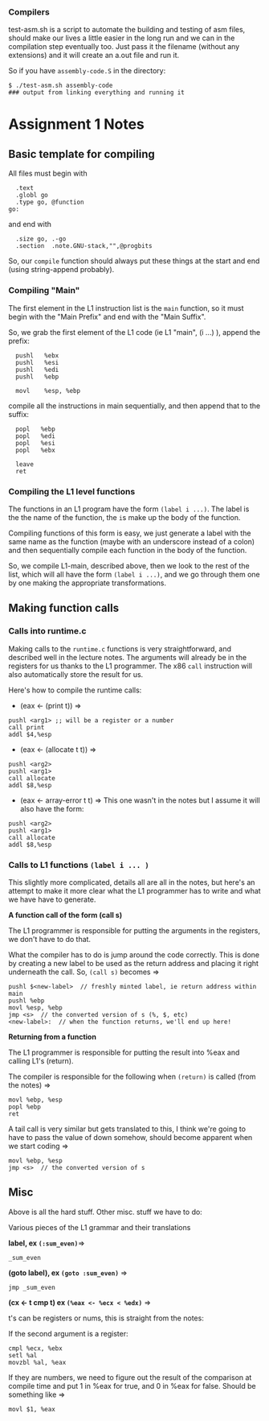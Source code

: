 ### Compilers

test-asm.sh is a script to automate the building and testing of asm files, should make our lives a little easier in the long run and we can in the compilation step eventually too.  Just pass it the filename (without any extensions) and it will create an a.out file and run it. 

So if you have `assembly-code.S` in the directory:

```
$ ./test-asm.sh assembly-code 
### output from linking everything and running it 
```

# Assignment 1 Notes 

## Basic template for compiling


All files must begin with 

```
  .text
  .globl go
  .type go, @function
go:
```
and end with 

```
  .size go, .-go
  .section  .note.GNU-stack,"",@progbits
```

So, our `compile` function should always put these things at the start and end (using string-append probably).

### Compiling "Main"

The first element in the L1 instruction list is the `main` function, so it must begin with the "Main Prefix" and end with the "Main Suffix".

So, we grab the first element of the L1 code (ie L1 "main", (i ...) ), append the prefix: 

```
  pushl   %ebx
  pushl   %esi
  pushl   %edi
  pushl   %ebp

  movl    %esp, %ebp
```

compile all the instructions in main sequentially, and then append that to the suffix:

```
  popl   %ebp
  popl   %edi
  popl   %esi
  popl   %ebx

  leave
  ret
```

### Compiling the L1 level functions

The functions in an L1 program have the form `(label i ...)`.  The label is the the name of the function, the `i`s make up the body of the function.

Compiling functions of this form is easy, we just generate a label with the same name as the function (maybe with an underscore instead of a colon) and then sequentially compile each function in the body of the function.


So, we compile L1-main, described above, then we look to the rest of the list, which will all have the form `(label i ...)`, and we go through them one by one making the appropriate transformations.

## Making function calls

### Calls into runtime.c

Making calls to the `runtime.c` functions is very straightforward, and described well in the lecture notes.  The arguments will already be in the registers for us thanks to the L1 programmer. The x86 `call` instruction will also automatically store the result for us.


Here's how to compile the runtime calls:

* (eax <- (print t)) =>

```
pushl <arg1> ;; will be a register or a number
call print
addl $4,%esp
```

* (eax <- (allocate t t)) =>

```
pushl <arg2>
pushl <arg1>
call allocate
addl $8,%esp
```

* (eax <- array-error t t) =>
This one wasn't in the notes but I assume it will also have the form:

```
pushl <arg2>
pushl <arg1>
call allocate
addl $8,%esp
```

### Calls to L1 functions `(label i ... )`

This slightly more complicated, details all are all in the notes, but here's an attempt to make it more clear what the L1 programmer has to write and what we have have to generate.


**A function call of the form (call s)**

The L1 programmer is responsible for putting the arguments in the registers, we don't have to do that.

What the compiler has to do is jump around the code correctly.  This is done by creating a new label to be used as the return address and placing it right underneath the call.  So, `(call s)` becomes =>

```
pushl $<new-label>  // freshly minted label, ie return address within main
pushl %ebp
movl %esp, %ebp
jmp <s>  // the converted version of s (%, $, etc)
<new-label>:  // when the function returns, we'll end up here!
```

**Returning from a function**

The L1 programmer is responsible for putting the result into %eax and calling L1's (return).

The compiler is responsible for the following when `(return)` is called (from the notes) =>

```
movl %ebp, %esp
popl %ebp
ret
```

A tail call is very similar but gets translated to this, I think we're going to have to pass the value of down somehow, should become apparent when we start coding =>

```
movl %ebp, %esp
jmp <s>  // the converted version of s
```

## Misc

Above is all the hard stuff.  Other misc. stuff we have to do:

Various pieces of the L1 grammar and their translations

**label, ex `(:sum_even)`**=>

`_sum_even`

**(goto label), ex `(goto :sum_even)`** =>

`jmp _sum_even`


**(cx <- t cmp t) ex `(%eax <- %ecx < %edx)`** =>

t's can be registers or nums, this is straight from the notes:

If the second argument is a register:
```
cmpl %ecx, %ebx
setl %al
movzbl %al, %eax
```

If they are numbers, we need to figure out the result of the comparison at compile time and put 1 in %eax for true, and 0 in %eax for false.  Should be something like =>


```
movl $1, %eax
```